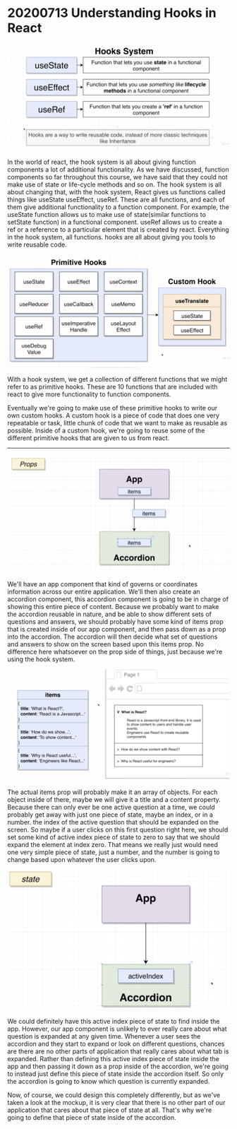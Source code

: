 # 20200713 Understanding Hooks in React

![my-img](img/200713-1.png)

In the world of react, the hook system is all about giving function components a lot of additional functionality. As we have discussed, function components so far throughout this course, we have said that they could not make use of state or life-cycle methods and so on. The hook system is all about changing that, with the hook system, React gives us functions called things like useState useEffect, useRef. These are all functions, and each of them give additional functionality to a function component. For example, the useState function allows us to make use of state(similar functions to setState function) in a functional component. useRef allows us to create a ref or a reference to a particular element that is created by react. Everything in the hook system, all functions. hooks are all about giving you tools to write reusable code.

![my-img](img/200713-3.png)

With a hook system, we get a collection of different functions that we might refer to as primitive hooks. These are 10 functions that are included with react to give more functionality to function components.

Eventually we're going to make use of these primitive hooks to write our own custom hooks. A custom hook is a piece of code that does one very repeatable or task, little chunk of code that we want to make as reusable as possible. Inside of a custom hook, we're going to reuse some of the different primitive hooks that are given to us from react.

---

![my-img](img/200713-4.png)

We'll have an app component that kind of governs or coordinates information across our entire application. We'll then also create an accordion component, this accordion component is going to be in charge of showing this entire piece of content. Because we probably want to make the accordion reusable in nature, and be able to show different sets of questions and answers, we should probably have some kind of items prop that is created inside of our app component, and then pass down as a prop into the accordion. The accordion will then decide what set of questions and answers to show on the screen based upon this items prop. No difference here whatsoever on the prop side of things, just because we're using the hook system.

![my-img](img/200713-5.png)

The actual items prop will probably make it an array of objects. For each object inside of there, maybe we will give it a title and a content property. Because there can only ever be one active question at a time, we could probably get away with just one piece of state, maybe an index, or in a number. the index of the active question that should be expanded on the screen. So maybe if a user clicks on this first question right here, we should set some kind of active index piece of state to zero to say that we should expand the element at index zero. That means we really just would need one very simple piece of state, just a number, and the number is going to change based upon whatever the user clicks upon.

![my-img](img/200713-6.png)

We could definitely have this active index piece of state to find inside the app. However, our app component is unlikely to ever really care about what question is expanded at any given time. Whenever a user sees the accordion and they start to expand or look on different questions, chances are there are no other parts of application that really cares about what tab is expanded. Rather than defining this active index piece of state inside the app and then passing it down as a prop inside of the accordion, we're going to instead just define this piece of state inside the accordion itself. So only the accordion is going to know which question is currently expanded.

Now, of course, we could design this completely differently, but as we've taken a look at the mockup, it is very clear that there is no other part of our application that cares about that piece of state at all. That's why we're going to define that piece of state inside of the accordion.
